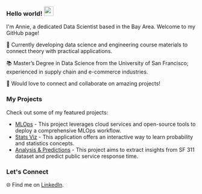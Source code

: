 ### Hello world! <img src="https://media.giphy.com/media/hvRJCLFzcasrR4ia7z/giphy.gif" width="25px">

I'm Annie, a dedicated Data Scientist based in the Bay Area. Welcome to my GitHub page!

🌟 Currently developing data science and engineering course materials to connect theory with practical applications.

📚 Master’s Degree in Data Science from the University of San Francisco; experienced in supply chain and e-commerce industries.

🤝 Would love to connect and collaborate on amazing projects!

### My Projects

Check out some of my featured projects:

- [MLOps](https://github.com/annieycchiu/mlops-app) - This project leverages cloud services and open-source tools to deploy a comprehensive MLOps workflow.
- [Stats Viz](https://github.com/annieycchiu/probability-interactive-app) - This application offers an interactive way to learn probability and statistics concepts.
- [Analysis & Predictions](https://github.com/annieycchiu/sf311-airflow-kafka-etl-pipeline) - This project aims to extract insights from SF 311 dataset and predict public service response time.


### Let's Connect

🌐 Find me on [LinkedIn](https://www.linkedin.com/in/annieyuchuan/).

